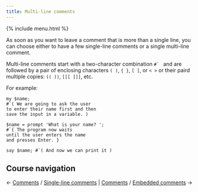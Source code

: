 ```yaml
---
title: Multi-line comments
---
```


{% include menu.html %}

As soon as you want to leave a comment that is more than a single line, you can choose either to have a few single-line comments or a single multi-line comment.

Multi-line comments start with a two-character combination ``#` `` and are followed by a pair of enclosing characters `( )`, `{ }`, `[ ]`, or `< >` or their paird multiple copies: `(( ))`, `[[[ ]]]`, etc.

For example:

    my $name;
    #`( We are going to ask the user
    to enter their name first and then
    save the input in a variable. )

    $name = prompt 'What is your name? ';
    #`{ The program now waits
    until the user enters the name
    and presses Enter. }

    say $name; #`( And now we can print it )

## Course navigation

← [Comments](/raku-course/comments) / [Single-line comments](/raku-course/comments/single-line) | [Comments](/raku-course/comments) / [Embedded comments](/raku-course/comments/embedded)  →
